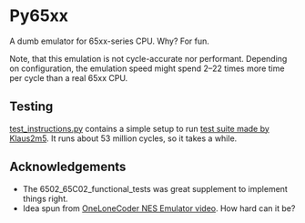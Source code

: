 # Py65xx

A dumb emulator for 65xx-series CPU.
Why? For fun.

Note, that this emulation is not cycle-accurate nor performant.
Depending on configuration, the emulation speed might spend 2–22 times
more time per cycle than a real 65xx CPU.


## Testing

[test_instructions.py](test_instructions.py) contains a simple setup to run
[test suite made by Klaus2m5](https://github.com/Klaus2m5/6502_65C02_functional_tests).
It runs about 53 million cycles, so it takes a while.


## Acknowledgements

- The 6502_65C02_functional_tests was great supplement to implement things right.
- Idea spun from [OneLoneCoder NES Emulator video](https://www.youtube.com/watch?v=8XmxKPJDGU0). How hard can it be?
